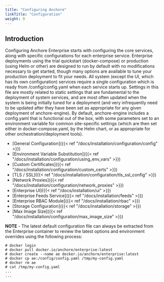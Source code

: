 ```yaml
---
title: "Configuring Anchore"
linkTitle: "Configuration"
weight: 9
---
```


## Introduction

Configuring Anchore Enterprise starts with configuring the core services, along with specific configurations for each enterprise service.  Enterprise deployments using the trial quickstart (docker-compose) or production (using Helm or other) are designed to run by default with no modifications necessary to get started, though many options are available to tune your production deployment to fit your needs. 
All system (except the UI, which has its own configuration) services require a single configuration which is ready from /config/config.yaml when each service starts up.  Settings in this file are mostly related to static settings that are fundamental to the deployment of system services, and are most often updated when the system is being initially tuned for a deployment (and very infrequently need to be updated after they have been set as appropriate for any given deployment of anchore-engine).  By default, anchore-engine includes a config.yaml that is functional out of the box, with some parameters set to an environment variable for common site-specific settings (which are then set either in docker-compose.yaml, by the Helm chart, or as appropriate for other orchestration/deployment tools).

- [General Configuration]({{< ref "/docs/installation/configuration/config" >}})
- [Environment Variable Substitution]({{< ref "/docs/installation/configuration/using_env_vars" >}})
- [Custom Certificates]({{< ref "/docs/installation/configuration/custom_certs" >}})
- [TLS / SSL]({{< ref "/docs/installation/configuration/tls_ssl_config" >}})
- [Network Proxies]({{< ref "/docs/installation/configuration/network_proxies" >}})
- [Enterprise UI]({{< ref "/docs/installation/ui" >}})
- [Enterprise Feeds Service]({{< ref "/docs/installation/feeds" >}})
- [Enterprise RBAC Module]({{< ref "/docs/installation/rbac" >}})
- [Storage Configuration]({{< ref "/docs/installation/storage" >}})
- [Max Image Size]({{< ref "/docs/installation/configuration/max_image_size" >}})


**NOTE** - The latest default configuration file can always be extracted from the Enterprise container to review the latest options and environment overrides using the following process:

```
# docker login
# docker pull docker.io/anchore/enterprise:latest
# docker create --name ae docker.io/anchore/enterprise:latest
# docker cp ae:/config/config.yaml /tmp/my-config.yaml
# docker rm ae
# cat /tmp/my-config.yaml
...
...

```